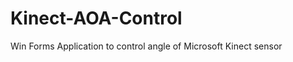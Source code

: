 Kinect-AOA-Control
==================

Win Forms Application to control angle of Microsoft Kinect sensor